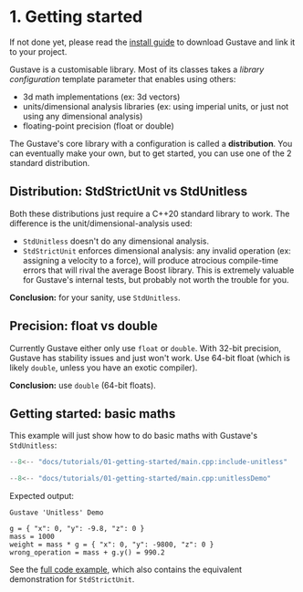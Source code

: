 # 1. Getting started

If not done yet, please read the [install guide](../../install.md) to download Gustave and link it to your project.

Gustave is a customisable library. Most of its classes takes a *library configuration* template parameter that enables using others:

- 3d math implementations (ex: 3d vectors)
- units/dimensional analysis libraries (ex: using imperial units, or just not using any dimensional analysis)
- floating-point precision (float or double)

The Gustave's core library with a configuration is called a **distribution**. You can eventually make your own, but to get started, you can use one of the 2 standard distribution.

## Distribution: StdStrictUnit vs StdUnitless

Both these distributions just require a C++20 standard library to work. The difference is the unit/dimensional-analysis used:

- `StdUnitless` doesn't do any dimensional analysis.
- `StdStrictUnit` enforces dimensional analysis: any invalid operation (ex: assigning a velocity to a force), will produce atrocious compile-time errors that will rival the average Boost library. This is extremely valuable for Gustave's internal tests, but probably not worth the trouble for you.

**Conclusion:** for your sanity, use `StdUnitless`.

## Precision: float vs double

Currently Gustave either only use `float` or `double`. With 32-bit precision, Gustave has stability issues and just won't work. Use 64-bit float (which is likely `double`, unless you have an exotic compiler).

**Conclusion:** use `double` (64-bit floats).

## Getting started: basic maths

This example will just show how to do basic maths with Gustave's `StdUnitless`:
```c++
--8<-- "docs/tutorials/01-getting-started/main.cpp:include-unitless"

--8<-- "docs/tutorials/01-getting-started/main.cpp:unitlessDemo"
```

Expected output:
```
Gustave 'Unitless' Demo

g = { "x": 0, "y": -9.8, "z": 0 }
mass = 1000
weight = mass * g = { "x": 0, "y": -9800, "z": 0 }
wrong_operation = mass + g.y() = 990.2
```

See the [full code example](main.cpp), which also contains the equivalent demonstration for `StdStrictUnit`.
